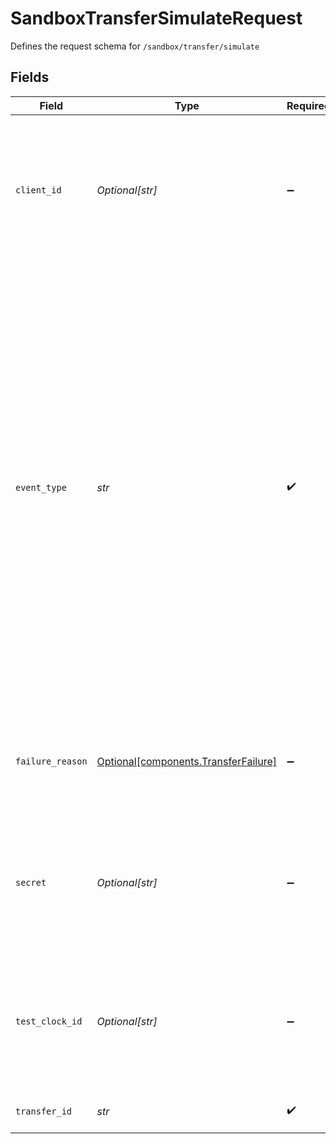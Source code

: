 # SandboxTransferSimulateRequest

Defines the request schema for `/sandbox/transfer/simulate`


## Fields

| Field                                                                                                                                                                                                                                                                                                                                                | Type                                                                                                                                                                                                                                                                                                                                                 | Required                                                                                                                                                                                                                                                                                                                                             | Description                                                                                                                                                                                                                                                                                                                                          |
| ---------------------------------------------------------------------------------------------------------------------------------------------------------------------------------------------------------------------------------------------------------------------------------------------------------------------------------------------------- | ---------------------------------------------------------------------------------------------------------------------------------------------------------------------------------------------------------------------------------------------------------------------------------------------------------------------------------------------------- | ---------------------------------------------------------------------------------------------------------------------------------------------------------------------------------------------------------------------------------------------------------------------------------------------------------------------------------------------------- | ---------------------------------------------------------------------------------------------------------------------------------------------------------------------------------------------------------------------------------------------------------------------------------------------------------------------------------------------------- |
| `client_id`                                                                                                                                                                                                                                                                                                                                          | *Optional[str]*                                                                                                                                                                                                                                                                                                                                      | :heavy_minus_sign:                                                                                                                                                                                                                                                                                                                                   | Your Plaid API `client_id`. The `client_id` is required and may be provided either in the `PLAID-CLIENT-ID` header or as part of a request body.                                                                                                                                                                                                     |
| `event_type`                                                                                                                                                                                                                                                                                                                                         | *str*                                                                                                                                                                                                                                                                                                                                                | :heavy_check_mark:                                                                                                                                                                                                                                                                                                                                   | The asynchronous event to be simulated. May be: `posted`, `settled`, `failed`, or `returned`.<br/><br/>An error will be returned if the event type is incompatible with the current transfer status. Compatible status --> event type transitions include:<br/><br/>`pending` --> `failed`<br/><br/>`pending` --> `posted`<br/><br/>`posted` --> `returned`<br/><br/>`posted` --> `settled`<br/> |
| `failure_reason`                                                                                                                                                                                                                                                                                                                                     | [Optional[components.TransferFailure]](../../models/components/transferfailure.md)                                                                                                                                                                                                                                                                   | :heavy_minus_sign:                                                                                                                                                                                                                                                                                                                                   | The failure reason if the event type for a transfer is `"failed"` or `"returned"`. Null value otherwise.                                                                                                                                                                                                                                             |
| `secret`                                                                                                                                                                                                                                                                                                                                             | *Optional[str]*                                                                                                                                                                                                                                                                                                                                      | :heavy_minus_sign:                                                                                                                                                                                                                                                                                                                                   | Your Plaid API `secret`. The `secret` is required and may be provided either in the `PLAID-SECRET` header or as part of a request body.                                                                                                                                                                                                              |
| `test_clock_id`                                                                                                                                                                                                                                                                                                                                      | *Optional[str]*                                                                                                                                                                                                                                                                                                                                      | :heavy_minus_sign:                                                                                                                                                                                                                                                                                                                                   | Plaid’s unique identifier for a test clock. If provided, the event to be simulated is created at the `virtual_time` on the provided `test_clock`.                                                                                                                                                                                                    |
| `transfer_id`                                                                                                                                                                                                                                                                                                                                        | *str*                                                                                                                                                                                                                                                                                                                                                | :heavy_check_mark:                                                                                                                                                                                                                                                                                                                                   | Plaid’s unique identifier for a transfer.                                                                                                                                                                                                                                                                                                            |